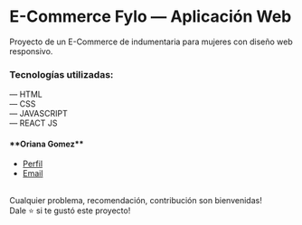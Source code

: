 # E-Commerce Fylo — Aplicación Web

Proyecto de un E-Commerce de indumentaria para mujeres con diseño web responsivo.

<h3>Tecnologías utilizadas: </h3>
— HTML </br>
— CSS </br>
— JAVASCRIPT </br> 
— REACT JS 

</br>
<h4>**Oriana Gomez** </br></h4>

- [Perfil](https://github.com/orianagomez01 "Oriana Gomez") </br>
- [Email](orianalg28@gmail.com) </br>
</br>
Cualquier problema, recomendación, contribución son bienvenidas! </br>
Dale ⭐️ si te gustó este proyecto!
